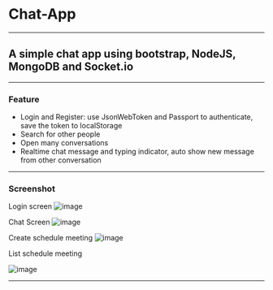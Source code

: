# Chat-App

---

## A simple chat app using bootstrap, NodeJS, MongoDB and Socket.io

---

### Feature

- Login and Register: use JsonWebToken and Passport to authenticate, save the token to localStorage
- Search for other people
- Open many conversations
- Realtime chat message and typing indicator, auto show new message from other conversation

---

### Screenshot

Login screen
![image](https://user-images.githubusercontent.com/64822110/81095311-09456880-8f2f-11ea-9844-435a3733e47f.png)

Chat Screen
![image](https://user-images.githubusercontent.com/64822110/81095505-4d386d80-8f2f-11ea-8966-f48c49415fe5.png)

Create schedule meeting
![image](https://user-images.githubusercontent.com/64822110/81095673-912b7280-8f2f-11ea-8bd7-0fc4a8892d6b.png)

List schedule meeting

![image](https://user-images.githubusercontent.com/64822110/81095808-b5874f00-8f2f-11ea-8ab4-4a986fcbb240.png)


---
